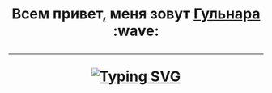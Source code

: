 <h1 align="center">Всем привет, меня зовут <a href="https://disk.yandex.ru/i/5wozIxgiFTTkgg" target="_blank">Гульнара </a> :wave:
  
  ___
  
[![Typing SVG](https://readme-typing-svg.herokuapp.com?color=%000000&lines=About+me)](https://git.io/typing-svg)
